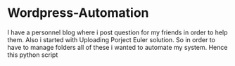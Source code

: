# Wordpress-Automation
I have a personnel blog where i post question for my friends in order to help them. Also i started with Uploading Porject Euler solution. So in order to have to manage folders all of these i wanted to automate my system. Hence this python script
